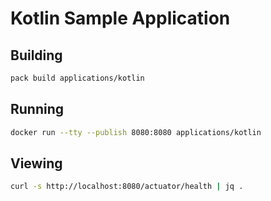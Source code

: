 # Kotlin Sample Application

## Building

```bash
pack build applications/kotlin
```

## Running

```bash
docker run --tty --publish 8080:8080 applications/kotlin
```

## Viewing

```bash
curl -s http://localhost:8080/actuator/health | jq .
```
